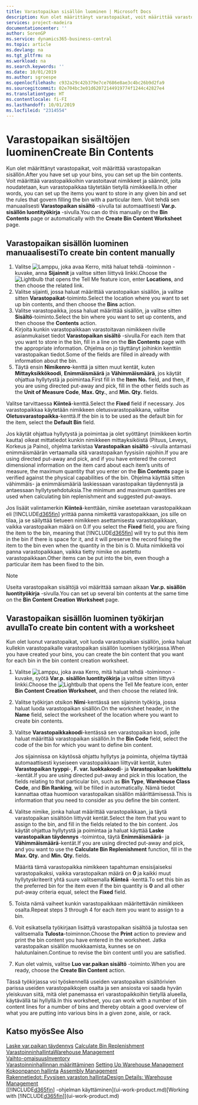 ```yaml
---
title: Varastopaikan sisällön luominen | Microsoft Docs
description: Kun olet määrittänyt varastopaikat, voit määrittää varastopaikan sisällön. Voit määrittää varastopaikkoihin varastoitavat nimikkeet ja säännöt, joita noudatetaan, kun varastopaikkaa täytetään tietyllä nimikkeellä.
services: project-madeira
documentationcenter: ''
author: SorenGP
ms.service: dynamics365-business-central
ms.topic: article
ms.devlang: na
ms.tgt_pltfrm: na
ms.workload: na
ms.search.keywords: ''
ms.date: 10/01/2019
ms.author: sgroespe
ms.openlocfilehash: c932a29c42b379e7ce7686e8ae3c4bc26b9d2fa9
ms.sourcegitcommit: 02e704bc3e01d62072144919774f1244c42827e4
ms.translationtype: HT
ms.contentlocale: fi-FI
ms.lasthandoff: 10/01/2019
ms.locfileid: "2314554"
---
```

# <a name="create-bin-contents"></a><span data-ttu-id="2e384-104">Varastopaikan sisältöjen luominen</span><span class="sxs-lookup"><span data-stu-id="2e384-104">Create Bin Contents</span></span>
<span data-ttu-id="2e384-105">Kun olet määrittänyt varastopaikat, voit määrittää varastopaikan sisällön.</span><span class="sxs-lookup"><span data-stu-id="2e384-105">After you have set up your bins, you can set up the bin contents.</span></span> <span data-ttu-id="2e384-106">Voit määrittää varastopaikkoihin varastoitavat nimikkeet ja säännöt, joita noudatetaan, kun varastopaikkaa täytetään tietyllä nimikkeellä.</span><span class="sxs-lookup"><span data-stu-id="2e384-106">In other words, you can set up the items you want to store in any given bin and set the rules that govern filling the bin with a particular item.</span></span> <span data-ttu-id="2e384-107">Voit tehdä sen manuaalisesti **Varastopaikan sisältö** -sivulla tai automaattisesti **Var.p. sisällön luontityökirja** -sivulla.</span><span class="sxs-lookup"><span data-stu-id="2e384-107">You can do this manually on the **Bin Contents** page or automatically with the **Create Bin Content Worksheet** page.</span></span>

## <a name="to-create-bin-content-manually"></a><span data-ttu-id="2e384-108">Varastopaikan sisällön luominen manuaalisesti</span><span class="sxs-lookup"><span data-stu-id="2e384-108">To create bin content manually</span></span>  
1.  <span data-ttu-id="2e384-109">Valitse ![Lamppu, joka avaa Kerro, mitä haluat tehdä -toiminnon](media/ui-search/search_small.png "Kerro, mitä haluat tehdä") -kuvake, anna **Sijainnit** ja valitse sitten liittyvä linkki.</span><span class="sxs-lookup"><span data-stu-id="2e384-109">Choose the ![Lightbulb that opens the Tell Me feature](media/ui-search/search_small.png "Tell me what you want to do") icon, enter **Locations**, and then choose the related link.</span></span>  
2.  <span data-ttu-id="2e384-110">Valitse sijainti, jossa haluat määrittää varastopaikan sisällön, ja valitse sitten **Varastopaikat**-toiminto.</span><span class="sxs-lookup"><span data-stu-id="2e384-110">Select the location where you want to set up bin contents,  and then choose the **Bins** action.</span></span>  
3.  <span data-ttu-id="2e384-111">Valitse varastopaikka, jossa haluat määrittää sisällön, ja valitse sitten **Sisältö**-toiminto.</span><span class="sxs-lookup"><span data-stu-id="2e384-111">Select the bin where you want to set up contents, and then choose the **Contents** action.</span></span>  
4.  <span data-ttu-id="2e384-112">Kirjoita kunkin varastopaikkaan varastoitavan nimikkeen riville asianmukaiset tiedot **Varastopaikan sisältö** -sivulla.</span><span class="sxs-lookup"><span data-stu-id="2e384-112">For each item that you want to store in the bin, fill in a line on the **Bin Contents** page with the appropriate information.</span></span> <span data-ttu-id="2e384-113">Ohjelma on jo täyttänyt joihinkin kenttiin varastopaikan tiedot.</span><span class="sxs-lookup"><span data-stu-id="2e384-113">Some of the fields are filled in already with information about the bin.</span></span>  
5.  <span data-ttu-id="2e384-114">Täytä ensin **Nimikenro**-kenttä ja sitten muut kentät, kuten **Mittayksikkökoodi**, **Enimmäismäärä** ja **Vähimmäismäärä**, jos käytät ohjattua hyllytystä ja poimintaa.</span><span class="sxs-lookup"><span data-stu-id="2e384-114">First fill in the **Item No.** field, and then, if you are using directed put-away and pick, fill in the other fields such as the **Unit of Measure Code**, **Max. Qty.**, and **Min. Qty.** fields.</span></span>  

<span data-ttu-id="2e384-115">Valitse tarvittaessa **Kiinteä**-kenttä.</span><span class="sxs-lookup"><span data-stu-id="2e384-115">Select the **Fixed** field if necessary.</span></span> <span data-ttu-id="2e384-116">Jos varastopaikkaa käytetään nimikkeen oletusvarastopaikkana, valitse **Oletusvarastopaikka**-kenttä.</span><span class="sxs-lookup"><span data-stu-id="2e384-116">If the bin is to be used as the default bin for the item, select the **Default Bin** field.</span></span>  

<span data-ttu-id="2e384-117">Jos käytät ohjattua hyllytystä ja poimintaa ja olet syöttänyt (nimikkeen kortin kautta) oikeat mittatiedot kunkin nimikkeen mittayksiköistä (Pituus, Leveys, Korkeus ja Paino), ohjelma tarkistaa **Varastopaikan sisältö** -sivulla antamasi enimmäismäärän vertaamalla sitä varastopaikan fyysisiin rajoihin.</span><span class="sxs-lookup"><span data-stu-id="2e384-117">If you are using directed put-away and pick, and if you have entered the correct dimensional information on the item card about each item’s units of measure, the maximum quantity that you enter on the **Bin Contents** page is verified against the physical capabilities of the bin.</span></span> <span data-ttu-id="2e384-118">Ohjelma käyttää sitten vähimmäis- ja enimmäismääriä laskiessaan varastopaikan täydennystä ja antaessaan hyllytysehdotuksia.</span><span class="sxs-lookup"><span data-stu-id="2e384-118">The minimum and maximum quantities are used when calculating bin replenishment and suggested put-aways.</span></span>  

<span data-ttu-id="2e384-119">Jos lisäät valintamerkin **Kiinteä**-kenttään, nimike asetetaan varastopaikkaan eli [!INCLUDE[d365fin](includes/d365fin_md.md)] yrittää panna nimikettä varastopaikkaan, jos sille on tilaa, ja se säilyttää tietueen nimikkeen asettamisesta varastopaikkaan, vaikka varastopaikan määrä on 0.</span><span class="sxs-lookup"><span data-stu-id="2e384-119">If you select the **Fixed** field, you are fixing the item to the bin, meaning that [!INCLUDE[d365fin](includes/d365fin_md.md)] will try to put this item in the bin if there is space for it, and it will preserve the record fixing the item to the bin even when the quantity in the bin is 0.</span></span> <span data-ttu-id="2e384-120">Muita nimikkeitä voi panna varastopaikkaan, vaikka tietty nimike on asetettu varastopaikkaan.</span><span class="sxs-lookup"><span data-stu-id="2e384-120">Other items can be put into the bin, even though a particular item has been fixed to the bin.</span></span>  

> [!NOTE]  
>  <span data-ttu-id="2e384-121">Useita varastopaikan sisältöjä voi määrittää samaan aikaan **Var.p. sisällön luontityökirja** -sivulla.</span><span class="sxs-lookup"><span data-stu-id="2e384-121">You can set up several bin contents at the same time on the **Bin Content Creation Worksheet** page.</span></span>  

## <a name="to-create-bin-content-with-a-worksheet"></a><span data-ttu-id="2e384-122">Varastopaikan sisällön luominen työkirjan avulla</span><span class="sxs-lookup"><span data-stu-id="2e384-122">To create bin content with a worksheet</span></span>  
<span data-ttu-id="2e384-123">Kun olet luonut varastopaikat, voit luoda varastopaikan sisällön, jonka haluat kullekin varastopaikalle varastopaikan sisällön luomisen työkirjassa.</span><span class="sxs-lookup"><span data-stu-id="2e384-123">When you have created your bins, you can create the bin content that you want for each bin in the bin content creation worksheet.</span></span>

1.  <span data-ttu-id="2e384-124">Valitse ![Lamppu, joka avaa Kerro, mitä haluat tehdä -toiminnon](media/ui-search/search_small.png "Kerro, mitä haluat tehdä") -kuvake, syötä **Var.p. sisällön luontityökirja** ja valitse sitten liittyvä linkki.</span><span class="sxs-lookup"><span data-stu-id="2e384-124">Choose the ![Lightbulb that opens the Tell Me feature](media/ui-search/search_small.png "Tell me what you want to do") icon, enter **Bin Content Creation Worksheet**, and then choose the related link.</span></span>  
2.  <span data-ttu-id="2e384-125">Valitse työkirjan otsikon **Nimi**-kentässä sen sijainnin työkirja, jossa haluat luoda varastopaikan sisällön.</span><span class="sxs-lookup"><span data-stu-id="2e384-125">On the worksheet header, in the **Name** field, select the worksheet of the location where you want to create bin contents.</span></span>  
3.  <span data-ttu-id="2e384-126">Valitse **Varastopaikkakoodi**-kentässä sen varastopaikan koodi, jolle haluat määrittää varastopaikan sisällön.</span><span class="sxs-lookup"><span data-stu-id="2e384-126">In the **Bin Code** field, select the code of the bin for which you want to define bin content.</span></span>   

    <span data-ttu-id="2e384-127">Jos sijainnissa on käytössä ohjattu hyllytys ja poiminta, ohjelma täyttää automaattisesti kyseiseen varastopaikkaan liittyvät kentät, kuten **Varastopaikan tyyppi**-, **F. var. luokkakoodi**- ja **Varastopaikan luokittelu** -kentät.</span><span class="sxs-lookup"><span data-stu-id="2e384-127">If you are using directed put-away and pick in this location, the fields relating to that particular bin, such as **Bin Type**, **Warehouse Class Code**, and **Bin Ranking**, will be filled in automatically.</span></span> <span data-ttu-id="2e384-128">Nämä tiedot kannattaa ottaa huomioon varastopaikan sisällön määrittämisessä.</span><span class="sxs-lookup"><span data-stu-id="2e384-128">This is information that you need to consider as you define the bin content.</span></span>  
4.  <span data-ttu-id="2e384-129">Valitse nimike, jonka haluat määrittää varastopaikkaan, ja täytä varastopaikan sisältöön liittyvät kentät.</span><span class="sxs-lookup"><span data-stu-id="2e384-129">Select the item that you want to assign to the bin, and fill in the fields related to the bin content.</span></span> <span data-ttu-id="2e384-130">Jos käytät ohjattua hyllytystä ja poimintaa ja haluat käyttää **Laske varastopaikan täydennys** -toimintoa, täytä **Enimmäismäärä**- ja **Vähimmäismäärä**-kentät.</span><span class="sxs-lookup"><span data-stu-id="2e384-130">If you are using directed put-away and pick, and you want to use the **Calculate Bin Replenishment** function, fill in the **Max. Qty.** and **Min. Qty.** fields.</span></span>  

    <span data-ttu-id="2e384-131">Määritä tämä varastopaikka nimikkeen tapahtuman ensisijaiseksi varastopaikaksi, vaikka varastopaikan määrä on **0** ja kaikki muut hyllytyskriteerit yhtä suure valitsemalla **Kiinteä** -kenttä.</span><span class="sxs-lookup"><span data-stu-id="2e384-131">To set this bin as the preferred bin for the item even if the bin quantity is **0** and all other put-away criteria equal, select the **Fixed** field.</span></span>  
5.  <span data-ttu-id="2e384-132">Toista nämä vaiheet kunkin varastopaikkaan määritettävän nimikkeen osalta.</span><span class="sxs-lookup"><span data-stu-id="2e384-132">Repeat steps 3 through 4 for each item you want to assign to a bin.</span></span>  
6.  <span data-ttu-id="2e384-133">Voit esikatsella työkirjaan lisättyä varastopaikan sisältöä ja tulostaa sen valitsemalla **Tulosta**-toiminnon.</span><span class="sxs-lookup"><span data-stu-id="2e384-133">Choose the **Print** action to preview and print the bin content you have entered in the worksheet.</span></span> <span data-ttu-id="2e384-134">Jatka varastopaikan sisällön muokkaamista, kunnes se on halutunlainen.</span><span class="sxs-lookup"><span data-stu-id="2e384-134">Continue to revise the bin content until you are satisfied.</span></span>  
7.  <span data-ttu-id="2e384-135">Kun olet valmis, valitse **Luo var.paikan sisältö** -toiminto.</span><span class="sxs-lookup"><span data-stu-id="2e384-135">When you are ready, choose the **Create Bin Content** action.</span></span>  

<span data-ttu-id="2e384-136">Tässä työkirjassa voi työskennellä useiden varastopaikan sisältörivien parissa useiden varastopaikkojen osalta ja sen ansiosta voi saada hyvän yleiskuvan siitä, mitä olet panemassa eri varastopaikkoihin tietyllä alueella, käytävällä tai hyllyllä.</span><span class="sxs-lookup"><span data-stu-id="2e384-136">In this worksheet, you can work with a number of bin content lines for a number of bins and thereby obtain a good overview of what you are putting into various bins in a given zone, aisle, or rack.</span></span>  

## <a name="see-also"></a><span data-ttu-id="2e384-137">Katso myös</span><span class="sxs-lookup"><span data-stu-id="2e384-137">See Also</span></span>
<span data-ttu-id="2e384-138">[Laske var.paikan täydennys](warehouse-how-to-calculate-bin-replenishment.md)  </span><span class="sxs-lookup"><span data-stu-id="2e384-138">[Calculate Bin Replenishment](warehouse-how-to-calculate-bin-replenishment.md)  </span></span>  
[<span data-ttu-id="2e384-139">Varastoinninhallinta</span><span class="sxs-lookup"><span data-stu-id="2e384-139">Warehouse Management</span></span>](warehouse-manage-warehouse.md)  
[<span data-ttu-id="2e384-140">Vaihto-omaisuus</span><span class="sxs-lookup"><span data-stu-id="2e384-140">Inventory</span></span>](inventory-manage-inventory.md)  
<span data-ttu-id="2e384-141">[Varastoinninhallinnan määrittäminen](warehouse-setup-warehouse.md)   </span><span class="sxs-lookup"><span data-stu-id="2e384-141">[Setting Up Warehouse Management](warehouse-setup-warehouse.md)   </span></span>  
<span data-ttu-id="2e384-142">[Kokoonpanon hallinta](assembly-assemble-items.md)  </span><span class="sxs-lookup"><span data-stu-id="2e384-142">[Assembly Management](assembly-assemble-items.md)  </span></span>  
[<span data-ttu-id="2e384-143">Rakennetiedot: Fyysisen varaston hallinta</span><span class="sxs-lookup"><span data-stu-id="2e384-143">Design Details: Warehouse Management</span></span>](design-details-warehouse-management.md)  
<span data-ttu-id="2e384-144">[[!INCLUDE[d365fin](includes/d365fin_md.md)] -ohjelman käyttäminen](ui-work-product.md)</span><span class="sxs-lookup"><span data-stu-id="2e384-144">[Working with [!INCLUDE[d365fin](includes/d365fin_md.md)]](ui-work-product.md)</span></span>
